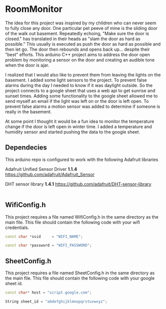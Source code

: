 # RoomMonitor

The idea for this project was inspired by my children who can never seem to fully close any door. One
particular pet peeve of mine is the sliding door of the walk out basement. Repeatedly echoing, "Make
sure
the door is closed." has translated in their heads as "slam the door as hard as possible." This usually
is
executed as push the door as hard as possible and then let go. The door then rebounds and opens back
up...
despite their "best" efforts. This arduino C++ project aims to address the door open problem by
monitoring a
sensor on the door and creating an audible tone when the door is ajar. <br>

I realized that I would also like to prevent them from leaving the lights on the basement. I added
some
light sensors to the project. To prevent false alarms during the day I needed to know if it was daylight
outside. So the project connects to a google sheet that uses a web api to get sunrise and sunset times.
Adding some functionality to the google sheet allowed me to send myself an email if the light was left
on or the door is left open.
To prevent false alarms a motion sensor was added to determine if someone is really in the basement.
<br>

At some point I thought it would be a fun idea to monitor the temperature change if the door is left
open in
winter time. I added a temperature and humidity sensor and started pushing the data to the google sheet.


## Dependecies

This arduino repo is configured to work with the following Adafruit libraries

Adafruit Unified Sensor Driver **1.1.4**
https://github.com/adafruit/Adafruit_Sensor

DHT sensor library **1.4.1**
https://github.com/adafruit/DHT-sensor-library
<br><br>

## WifiConfig.h

This project requires a file named WifiConfig.h in the same directory as the main file. This file should contain the following code with your wifi credentials.

```cpp
const char *ssid     = "WIFI_NAME";

const char *password = "WIFI_PASSWORD";
```


## SheetConfig.h

This project requires a file named SheetConfig.h in the same directory as the main file. This file should contain the following code with your google sheet id.

```cpp
const char* host = "script.google.com";

String sheet_id = "abdefghijklmnopqrstuvwxyz";
```




